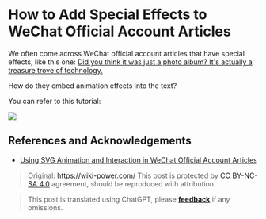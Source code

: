 # How to Add Special Effects to WeChat Official Account Articles

We often come across WeChat official account articles that have special effects, like this one: [Did you think it was just a photo album? It's actually a treasure trove of technology.](https://mp.weixin.qq.com/s?__biz=MzIwOTA2MzYwNA==&mid=2247495476&idx=1&sn=3b7adb89a724b504ba07df76a5524ba9&chksm=977b34efa00cbdf9d14f4c19028fabd256a2e5fc918918c5d33a34b359573d0f5e1f6c2c7316&scene=38##wechat_redirect)

How do they embed animation effects into the text?

You can refer to this tutorial:

[![](https://img.wiki-power.com/d/wiki-media/img/20200310182440.png)](http://wechat-svg.projects.linwise.com/)

## References and Acknowledgements

- [Using SVG Animation and Interaction in WeChat Official Account Articles](http://wechat-svg.projects.linwise.com/)

> Original: <https://wiki-power.com/>
> This post is protected by [CC BY-NC-SA 4.0](https://creativecommons.org/licenses/by/4.0/deed.en) agreement, should be reproduced with attribution.

> This post is translated using ChatGPT, please [**feedback**](https://github.com/linyuxuanlin/Wiki_MkDocs/issues/new) if any omissions.